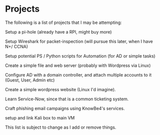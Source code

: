 # Projects

The following is a list of projects that I may be attempting:

Setup a pi-hole (already have a RPI, might buy more)

Setup Wireshark for packet-inspection (will pursue this later, when I have N+/ CCNA)

Setup potential PS / Python scripts for Automation (for AD or simple tasks)

Create a simple file and web server (probably with Wordpress via Linux)

Configure AD with a domain controller, and attach multiple accounts to it (Guest, User, Admin etc)

Create a simple wordpress website (Linux I'd imagine).

Learn Service-Now, since that is a common ticketing system.

Craft phishing email campaigns using KnowBe4's services.

setup and link Kali box to main VM

This list is subject to change as I add or remove things.
